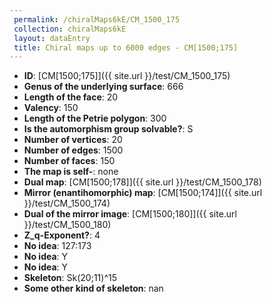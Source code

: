 ```yaml
--- 
 permalink: /chiralMaps6kE/CM_1500_175 
 collection: chiralMaps6kE
 layout: dataEntry
 title: Chiral maps up to 6000 edges - CM[1500;175]
---
```


- **ID**: [CM[1500;175]]({{ site.url }}/test/CM_1500_175)
- **Genus of the underlying surface**: 666
- **Length of the face**: 20
- **Valency**: 150
- **Length of the Petrie polygon**: 300
- **Is the automorphism group solvable?**: S
- **Number of vertices**: 20
- **Number of edges**: 1500
- **Number of faces**: 150
- **The map is self-**: none
- **Dual map**: [CM[1500;178]]({{ site.url }}/test/CM_1500_178)
- **Mirror (enantihomorphic) map**: [CM[1500;174]]({{ site.url }}/test/CM_1500_174)
- **Dual of the mirror image**: [CM[1500;180]]({{ site.url }}/test/CM_1500_180)
- **Z_q-Exponent?**: 4
- **No idea**:  127:173
- **No idea**: Y
- **No idea**: Y
- **Skeleton**: Sk(20;11)^15
- **Some other kind of skeleton**: nan

